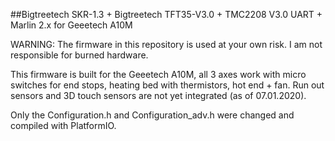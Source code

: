 ##Bigtreetech SKR-1.3 + Bigtreetech TFT35-V3.0 + TMC2208 V3.0 UART + Marlin 2.x for Geeetech A10M

WARNING: The firmware in this repository is used at your own risk. I am not responsible for burned hardware.

This firmware is built for the Geeetech A10M, all 3 axes work with micro switches for end stops, heating bed with thermistors, hot end + fan. Run out sensors and 3D touch sensors are not yet integrated (as of 07.01.2020).

Only the Configuration.h and Configuration_adv.h were changed and compiled with PlatformIO.
